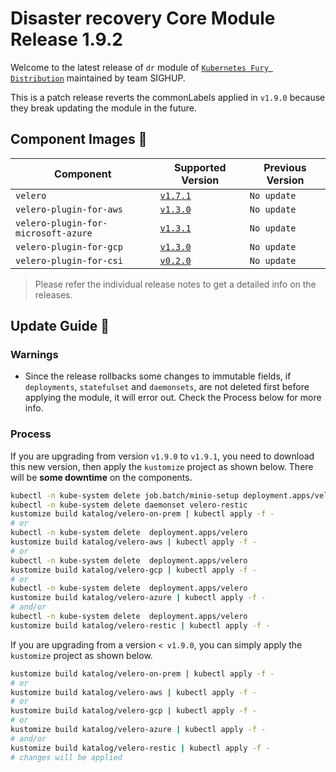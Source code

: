# Disaster recovery Core Module Release 1.9.2

Welcome to the latest release of `dr` module of [`Kubernetes Fury
Distribution`](https://github.com/sighupio/fury-distribution) maintained by team
SIGHUP.

This is a patch release reverts the commonLabels applied in `v1.9.0` because they break updating the module in the future.

## Component Images 🚢

| Component                           | Supported Version                                                                                 | Previous Version |
|-------------------------------------|---------------------------------------------------------------------------------------------------|------------------|
| `velero`                            | [`v1.7.1`](https://github.com/vmware-tanzu/velero/releases/tag/v1.7.1)                            | `No update`      |
| `velero-plugin-for-aws`             | [`v1.3.0`](https://github.com/vmware-tanzu/velero-plugin-for-aws/releases/tag/v1.3.0)             | `No update`      |
| `velero-plugin-for-microsoft-azure` | [`v1.3.1`](https://github.com/vmware-tanzu/velero-plugin-for-microsoft-azure/releases/tag/v1.3.1) | `No update`      |
| `velero-plugin-for-gcp`             | [`v1.3.0`](https://github.com/vmware-tanzu/velero-plugin-for-gcp/releases/tag/v1.3.0)             | `No update`      |
| `velero-plugin-for-csi`             | [`v0.2.0`](https://github.com/vmware-tanzu/velero-plugin-for-csi/releases/tag/v0.2.0)             | `No update`      |

> Please refer the individual release notes to get a detailed info on the
> releases.


## Update Guide 🦮

### Warnings

- Since the release rollbacks some changes to immutable fields, if `deployments`, `statefulset` and `daemonsets`, are not deleted first before applying the module, it will error out. Check the Process below for more info.

### Process

If you are upgrading from version `v1.9.0` to `v1.9.1`, you need to download this new version, then apply the `kustomize` project as shown below.
There will be **some downtime** on the components.

```bash
kubectl -n kube-system delete job.batch/minio-setup deployment.apps/velero statefulset.apps/minio
kubectl -n kube-system delete daemonset velero-restic
kustomize build katalog/velero-on-prem | kubectl apply -f -
# or
kubectl -n kube-system delete  deployment.apps/velero
kustomize build katalog/velero-aws | kubectl apply -f -
# or
kubectl -n kube-system delete  deployment.apps/velero
kustomize build katalog/velero-gcp | kubectl apply -f -
# or
kubectl -n kube-system delete  deployment.apps/velero
kustomize build katalog/velero-azure | kubectl apply -f -
# and/or
kubectl -n kube-system delete  deployment.apps/velero
kustomize build katalog/velero-restic | kubectl apply -f -
```

If you are upgrading from a version `< v1.9.0`, you can simply apply the `kustomize` project as shown below.

```bash
kustomize build katalog/velero-on-prem | kubectl apply -f -
# or
kustomize build katalog/velero-aws | kubectl apply -f -
# or
kustomize build katalog/velero-gcp | kubectl apply -f -
# or
kustomize build katalog/velero-azure | kubectl apply -f -
# and/or
kustomize build katalog/velero-restic | kubectl apply -f -
# changes will be applied
```


